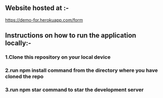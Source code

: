 ## Website hosted at :- 
https://demo-for.herokuapp.com/form

## Instructions on how to run the application locally:-
### 1.Clone this repository on your local device
### 2.run npm install command from the directory where you have cloned the repo
### 3.run npm star command to star the development server

